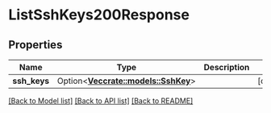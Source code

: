 # ListSshKeys200Response

## Properties

Name | Type | Description | Notes
------------ | ------------- | ------------- | -------------
**ssh_keys** | Option<[**Vec<crate::models::SshKey>**](ssh-key.md)> |  | [optional]

[[Back to Model list]](../README.md#documentation-for-models) [[Back to API list]](../README.md#documentation-for-api-endpoints) [[Back to README]](../README.md)


